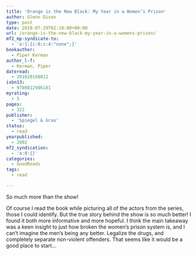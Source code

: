 ```yaml
---
title: 'Orange is the New Black: My Year in a Women’s Prison'
author: Glenn Dixon
type: post
date: 2018-07-29T02:10:00+00:00
url: /orange-is-the-new-black-my-year-in-a-womens-prison/
mf2_mp-syndicate-to:
  - 'a:1:{i:0;s:4:"none";}'
bookauthor:
  - Piper Kerman
author_l-f:
  - Kerman, Piper
dateread:
  - 201620160812
isbn13:
  - 9780812986181
myrating:
  - 5
pages:
  - 322
publisher:
  - 'Spiegel & Grau'
status:
  - read
yearpublished:
  - 2002
mf2_syndication:
  - 'a:0:{}'
categories:
  - GoodReads
tags:
  - read

---
```

So much more than the show!

<span class="a-size-base review-text" data-hook="review-body">Of course I read the book while picturing all of the actors from the series, those I could identify. But the true story behind the show is so much better! I found it both more informative and more hopeful. I think the main takeaway was a keen insight to just how broken the women&#8217;s prison system is, and I can&#8217;t imagine the men&#8217;s being any better. Legalize the drugs, and completely separate non-violent offenders. That seems like it would be a good place to start&#8230;</span>